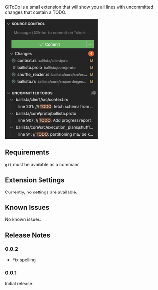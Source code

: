 GiToDo is a small extension that will show you all lines with uncommitted changes that contain a TODO.

<img src="./media/screenshot.png" alt="Screenshot of GiToDo" width="300">

## Requirements

`git` must be available as a command.

## Extension Settings

Currently, no settings are available.

## Known Issues

No known issues.

## Release Notes

### 0.0.2

- Fix spelling

### 0.0.1

Initial release.
